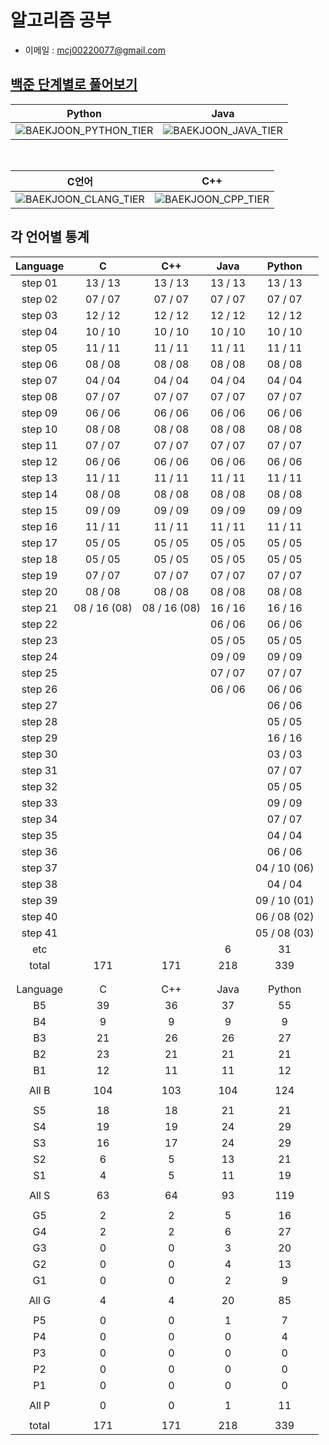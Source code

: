# 알고리즘 공부
- 이메일 : mcj00220077@gmail.com

## [백준 단계별로 풀어보기](https://www.acmicpc.net/step)

<div align="center">

| Python | Java |
| :-: | :-: |
| ![BAEKJOON_PYTHON_TIER](https://mazassumnida.wtf/api/v2/generate_badge?boj=chany0207) | ![BAEKJOON_JAVA_TIER](https://mazassumnida.wtf/api/v2/generate_badge?boj=mcj0207) |

<br />

| C언어 | C++ |
| :-: | :-: |
| ![BAEKJOON_CLANG_TIER](https://mazassumnida.wtf/api/v2/generate_badge?boj=chany8592) | ![BAEKJOON_CPP_TIER](https://mazassumnida.wtf/api/v2/generate_badge?boj=mcj8592) |

</div>

## 각 언어별 통계
<div align="center">

| Language | C | C++ | Java | Python |
| :---: | :---: | :---: | :---: | :---: |
| step 01 | 13 / 13 | 13 / 13 | 13 / 13 | 13 / 13 |
| step 02 | 07 / 07 | 07 / 07 | 07 / 07 | 07 / 07 |
| step 03 | 12 / 12 | 12 / 12 | 12 / 12 | 12 / 12 |
| step 04 | 10 / 10 | 10 / 10 | 10 / 10 | 10 / 10 |
| step 05 | 11 / 11 | 11 / 11 | 11 / 11 | 11 / 11 |
| step 06 | 08 / 08 | 08 / 08 | 08 / 08 | 08 / 08 |
| step 07 | 04 / 04 | 04 / 04 | 04 / 04 | 04 / 04 |
| step 08 | 07 / 07 | 07 / 07 | 07 / 07 | 07 / 07 |
| step 09 | 06 / 06 | 06 / 06 | 06 / 06 | 06 / 06 |
| step 10 | 08 / 08 | 08 / 08 | 08 / 08 | 08 / 08 |
| step 11 | 07 / 07 | 07 / 07 | 07 / 07 | 07 / 07 |
| step 12 | 06 / 06 | 06 / 06 | 06 / 06 | 06 / 06 |
| step 13 | 11 / 11 | 11 / 11 | 11 / 11 | 11 / 11 |
| step 14 | 08 / 08 | 08 / 08 | 08 / 08 | 08 / 08 |
| step 15 | 09 / 09 | 09 / 09 | 09 / 09 | 09 / 09 |
| step 16 | 11 / 11 | 11 / 11 | 11 / 11 | 11 / 11 |
| step 17 | 05 / 05 | 05 / 05 | 05 / 05 | 05 / 05 |
| step 18 | 05 / 05 | 05 / 05 | 05 / 05 | 05 / 05 |
| step 19 | 07 / 07 | 07 / 07 | 07 / 07 | 07 / 07 |
| step 20 | 08 / 08 | 08 / 08 | 08 / 08 | 08 / 08 |
| step 21 | 08 / 16 (08) | 08 / 16 (08) | 16 / 16 | 16 / 16 |
| step 22 |  |  | 06 / 06 | 06 / 06 |
| step 23 |  |  | 05 / 05 | 05 / 05 |
| step 24 |  |  | 09 / 09 | 09 / 09 |
| step 25 |  |  | 07 / 07 | 07 / 07 |
| step 26 |  |  | 06 / 06 | 06 / 06 |
| step 27 |  |  |  | 06 / 06 |
| step 28 |  |  |  | 05 / 05 |
| step 29 |  |  |  | 16 / 16 |
| step 30 |  |  |  | 03 / 03 |
| step 31 |  |  |  | 07 / 07 |
| step 32 |  |  |  | 05 / 05 |
| step 33 |  |  |  | 09 / 09 |
| step 34 |  |  |  | 07 / 07 |
| step 35 |  |  |  | 04 / 04 |
| step 36 |  |  |  | 06 / 06 |
| step 37 |  |  |  | 04 / 10 (06) |
| step 38 |  |  |  | 04 / 04 |
| step 39 |  |  |  | 09 / 10 (01) |
| step 40 |  |  |  | 06 / 08 (02) |
| step 41 |  |  |  | 05 / 08 (03) |
| etc |  |  |   6 |  31 |
| total | 171 | 171 | 218 | 339 |
|  |
|  |
| Language | C | C++ | Java | Python |
| B5 | 39 | 36 | 37 | 55 |
| B4 | 9 | 9 | 9 | 9 |
| B3 | 21 | 26 | 26 | 27 |
| B2 | 23 | 21 | 21 | 21 |
| B1 | 12 | 11 | 11 | 12 |
|  |
| All B | 104 | 103 | 104 | 124 |
|  |
| S5 | 18 | 18 | 21 | 21 |
| S4 | 19 | 19 | 24 | 29 |
| S3 | 16 | 17 | 24 | 29 |
| S2 | 6 | 5 | 13 | 21 |
| S1 | 4 | 5 | 11 | 19 |
|  |
| All S | 63 | 64 | 93 | 119 |
|  |
| G5 | 2 | 2 | 5 | 16 |
| G4 | 2 | 2 | 6 | 27 |
| G3 | 0 | 0 | 3 | 20 |
| G2 | 0 | 0 | 4 | 13 |
| G1 | 0 | 0 | 2 | 9 |
|  |
| All G | 4 | 4 | 20 | 85 |
|  |
| P5 | 0 | 0 | 1 | 7 |
| P4 | 0 | 0 | 0 | 4 |
| P3 | 0 | 0 | 0 | 0 |
| P2 | 0 | 0 | 0 | 0 |
| P1 | 0 | 0 | 0 | 0 |
|  |
| All P | 0 | 0 | 1 | 11 |
|  |
| total | 171 | 171 | 218 | 339 |

<div>